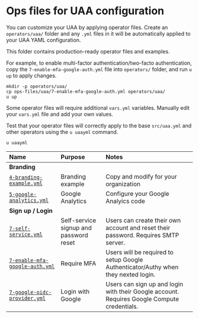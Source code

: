 # Ops files for UAA configuration

You can customize your UAA by applying operator files. Create an `operators/uaa/` folder and any `.yml` files in it will be automatically applied to your UAA YAML configuration.

This folder contains production-ready operator files and examples.

For example, to enable multi-factor authentication/two-facto authentication, copy the `7-enable-mfa-google-auth.yml` file into `operators/` folder, and run `u up` to apply changes.

```plain
mkdir -p operators/uaa/
cp ops-files/uaa/7-enable-mfa-google-auth.yml operators/uaa/
u up
```

Some operator files will require additional `vars.yml` variables. Manually edit your `vars.yml` file and add your own values.

Test that your operator files will correctly apply to the base `src/uaa.yml` and other operators using the `u uaayml` command.

```plain
u uaayml
```

| Name | Purpose | Notes |
|:---  |:---     |:---   |
| **Branding** | | |
| [`4-branding-example.yml`](4-branding-example.yml) | Branding example | Copy and modify for your organization |
| [`5-google-analytics.yml`](5-google-analytics.yml) | Google Analytics | Configure your Google Analyics code |
| **Sign up / Login** | | |
| [`7-self-service.yml`](7-self-service.yml) | Self-service signup and password reset | Users can create their own account and reset their password. Requires SMTP server. |
| [`7-enable-mfa-google-auth.yml`](7-enable-mfa-google-auth.yml) | Require MFA | Users will be required to setup Google Authenticator/Authy when they nexted login. |
| [`7-google-oidc-provider.yml`](7-google-oidc-provider.yml) | Login with Google | Users can sign up and login with their Google account. Requires Google Compute credentials. |
